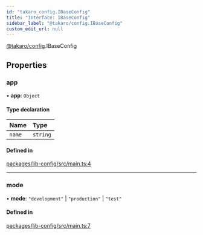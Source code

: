 ```yaml
---
id: "takaro_config.IBaseConfig"
title: "Interface: IBaseConfig"
sidebar_label: "@takaro/config.IBaseConfig"
custom_edit_url: null
---
```


[@takaro/config](../modules/takaro_config.md).IBaseConfig

## Properties

### app

• **app**: `Object`

#### Type declaration

| Name | Type |
| :------ | :------ |
| `name` | `string` |

#### Defined in

[packages/lib-config/src/main.ts:4](https://github.com/niekcandaele/Takaro/blob/91fb19b/packages/lib-config/src/main.ts#L4)

___

### mode

• **mode**: ``"development"`` \| ``"production"`` \| ``"test"``

#### Defined in

[packages/lib-config/src/main.ts:7](https://github.com/niekcandaele/Takaro/blob/91fb19b/packages/lib-config/src/main.ts#L7)
